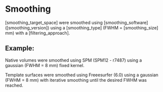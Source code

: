 # Smoothing

 [smoothing_target_space] were smoothed using [smoothing_software] ([smoothing_version]) using a [smoothing_type] (FWHM = [smoothing_size] mm) with a [filtering_approach].

## Example:

Native volumes were smoothed using SPM (SPM12 - r7487) using a gaussian (FWHM = 8 mm) fixed kernel.

Template surfaces were smoothed using Freeesurfer (6.0) using a gaussian (FWHM = 8 mm) with iterative smoothing until the desired FWHM was reached.

